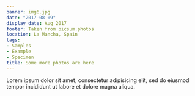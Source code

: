 ```yaml
---
banner: img6.jpg
date: "2017-08-09"
display_date: Aug 2017
footer: Taken from picsum.photos
location: La Mancha, Spain
tags:
- Samples
- Example
- Specimen
title: Some more photos are here
---
```

Lorem ipsum dolor sit amet, consectetur adipisicing elit, sed do eiusmod
tempor incididunt ut labore et dolore magna aliqua.
<!--more-->